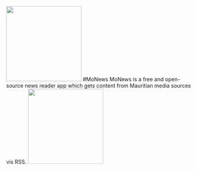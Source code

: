 <img src="https://raw.githubusercontent.com/abrizzz/MoNews-android/master/Screenshots/ic_launcher-web.png" width="200"/>
#MoNews
MoNews is a free and open-source news reader app which gets content from Mauritian media sources vis RSS.
<a href="https://play.google.com/store/apps/details?id=abrizzz.monews"><img src="https://play.google.com/intl/en_us/badges/images/generic/en_badge_web_generic.png" width="200"/> </a>
